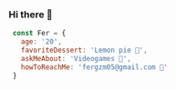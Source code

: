 ### Hi there 👋

``` js
 const Fer = {
   age: '20',
   favoriteDessert: 'Lemon pie 🍰',
   askMeAbout: 'Videogames 👾',
   howToReachMe: 'fergzm05@gmail.com 📧'
 }
```

